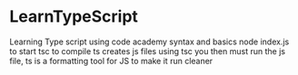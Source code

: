 # LearnTypeScript
Learning Type script using code academy syntax and basics
node index.js to start
tsc to compile
ts creates js files using tsc you then must run the js file, ts is a formatting tool for JS to make it run cleaner
